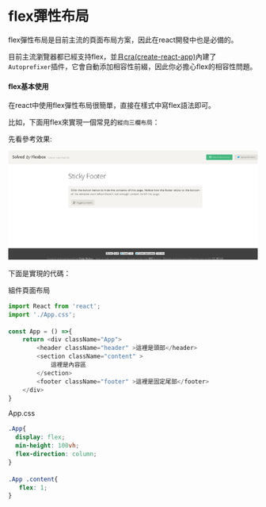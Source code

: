 # flex彈性布局  

flex彈性布局是目前主流的頁面布局方案，因此在react開發中也是必備的。

目前主流瀏覽器都已經支持flex，並且[cra(create-react-app)](https://facebook.github.io/create-react-app/docs/getting-started)內建了`Autoprefixer`插件，它會自動添加相容性前綴，因此你必擔心flex的相容性問題。

#### flex基本使用
在react中使用flex彈性布局很簡單，直接在樣式中寫flex語法即可。

比如，下面用flex來實現一個常見的`縱向三欄布局`： 

先看參考效果:   

![布局效果](../../images/shengbei.png)
  
下面是實現的代碼：

組件頁面布局
```js
import React from 'react';
import './App.css'; 

const App = () =>{
    return <div className="App">
        <header className="header" >這裡是頭部</header>
        <section className="content" >
            這裡是內容區
        </section>
        <footer className="footer" >這裡是固定尾部</footer>
    </div>
}
```
App.css
```css
.App{
  display: flex;
  min-height: 100vh;
  flex-direction: column;
}  

.App .content{
   flex: 1;
}
```



